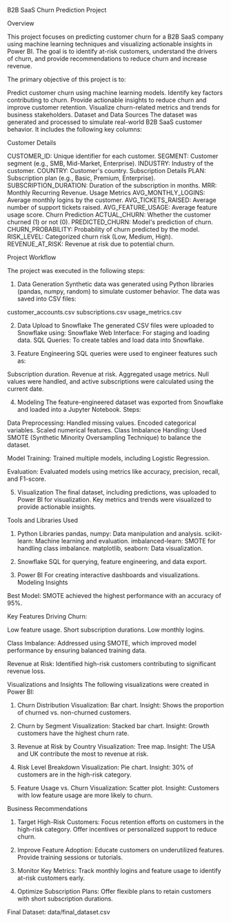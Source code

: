 B2B SaaS Churn Prediction Project

Overview

This project focuses on predicting customer churn for a B2B SaaS company using machine learning techniques and visualizing actionable insights in Power BI. The goal is to identify at-risk customers, understand the drivers of churn, and provide recommendations to reduce churn and increase revenue.


The primary objective of this project is to:

Predict customer churn using machine learning models.
Identify key factors contributing to churn.
Provide actionable insights to reduce churn and improve customer retention.
Visualize churn-related metrics and trends for business stakeholders.
Dataset and Data Sources
The dataset was generated and processed to simulate real-world B2B SaaS customer behavior. It includes the following key columns:


Customer Details

CUSTOMER_ID: Unique identifier for each customer.
SEGMENT: Customer segment (e.g., SMB, Mid-Market, Enterprise).
INDUSTRY: Industry of the customer.
COUNTRY: Customer's country.
Subscription Details
PLAN: Subscription plan (e.g., Basic, Premium, Enterprise).
SUBSCRIPTION_DURATION: Duration of the subscription in months.
MRR: Monthly Recurring Revenue.
Usage Metrics
AVG_MONTHLY_LOGINS: Average monthly logins by the customer.
AVG_TICKETS_RAISED: Average number of support tickets raised.
AVG_FEATURE_USAGE: Average feature usage score.
Churn Prediction
ACTUAL_CHURN: Whether the customer churned (1) or not (0).
PREDICTED_CHURN: Model's prediction of churn.
CHURN_PROBABILITY: Probability of churn predicted by the model.
RISK_LEVEL: Categorized churn risk (Low, Medium, High).
REVENUE_AT_RISK: Revenue at risk due to potential churn.


Project Workflow

The project was executed in the following steps:

1. Data Generation
Synthetic data was generated using Python libraries (pandas, numpy, random) to simulate customer behavior.
The data was saved into CSV files:

customer_accounts.csv
subscriptions.csv
usage_metrics.csv


2. Data Upload to Snowflake
The generated CSV files were uploaded to Snowflake using:
Snowflake Web Interface: For staging and loading data.
SQL Queries: To create tables and load data into Snowflake.


3. Feature Engineering
SQL queries were used to engineer features such as:

Subscription duration.
Revenue at risk.
Aggregated usage metrics.
Null values were handled, and active subscriptions were calculated using the current date.


4. Modeling
The feature-engineered dataset was exported from Snowflake and loaded into a Jupyter Notebook.
Steps:

Data Preprocessing:
Handled missing values.
Encoded categorical variables.
Scaled numerical features.
Class Imbalance Handling:
Used SMOTE (Synthetic Minority Oversampling Technique) to balance the dataset.

Model Training:
Trained multiple models, including Logistic Regression.

Evaluation:
Evaluated models using metrics like accuracy, precision, recall, and F1-score.


5. Visualization
The final dataset, including predictions, was uploaded to Power BI for visualization.
Key metrics and trends were visualized to provide actionable insights.



Tools and Libraries Used

1. Python Libraries
pandas, numpy: Data manipulation and analysis.
scikit-learn: Machine learning and evaluation.
imbalanced-learn: SMOTE for handling class imbalance.
matplotlib, seaborn: Data visualization.


2. Snowflake
SQL for querying, feature engineering, and data export.


3. Power BI
For creating interactive dashboards and visualizations.
Modeling Insights


Best Model: SMOTE achieved the highest performance with an accuracy of 95%.


Key Features Driving Churn:

Low feature usage.
Short subscription durations.
Low monthly logins.


Class Imbalance: Addressed using SMOTE, which improved model performance by ensuring balanced training data.


Revenue at Risk: Identified high-risk customers contributing to significant revenue loss.


Visualizations and Insights
The following visualizations were created in Power BI:

1. Churn Distribution
Visualization: Bar chart.
Insight: Shows the proportion of churned vs. non-churned customers.

2. Churn by Segment
Visualization: Stacked bar chart.
Insight: Growth customers have the highest churn rate.

3. Revenue at Risk by Country
Visualization: Tree map.
Insight: The USA and UK contribute the most to revenue at risk.

4. Risk Level Breakdown
Visualization: Pie chart.
Insight: 30% of customers are in the high-risk category.

5. Feature Usage vs. Churn
Visualization: Scatter plot.
Insight: Customers with low feature usage are more likely to churn.


Business Recommendations

1. Target High-Risk Customers:
Focus retention efforts on customers in the high-risk category.
Offer incentives or personalized support to reduce churn.

2. Improve Feature Adoption:
Educate customers on underutilized features.
Provide training sessions or tutorials.

3. Monitor Key Metrics:
Track monthly logins and feature usage to identify at-risk customers early.

4. Optimize Subscription Plans:
Offer flexible plans to retain customers with short subscription durations.

Final Dataset: data/final_dataset.csv
